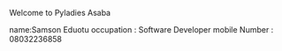 Welcome to Pyladies Asaba 

name:Samson Eduotu
occupation : Software Developer
mobile Number : 08032236858

